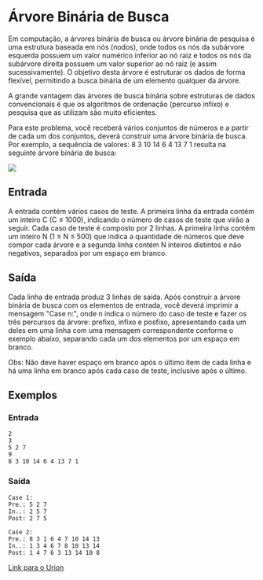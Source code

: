 # Árvore Binária de Busca

Em computação, a árvores binária de busca ou árvore binária de pesquisa é uma estrutura baseada em nós (nodos), onde todos os nós da subárvore esquerda possuem um valor numérico inferior ao nó raiz e todos os nós da subárvore direita possuem um valor superior ao nó raiz (e assim sucessivamente). O objetivo desta árvore é estruturar os dados de forma flexível, permitindo a busca binária de um elemento qualquer da árvore.

A grande vantagem das árvores de busca binária sobre estruturas de dados convencionais é que os algoritmos de ordenação (percurso infixo) e pesquisa que as utilizam são muito eficientes.

Para este problema, você receberá vários conjuntos de números e a partir de cada um dos conjuntos, deverá construir uma árvore binária de busca. Por exemplo, a sequência de valores: 8 3 10 14 6 4 13 7 1 resulta na seguinte árvore binária de busca:

![](https://urionlinejudge.r.worldssl.net/gallery/images/problems/UOJ_1195.png)

## Entrada
A entrada contém vários casos de teste. A primeira linha da entrada contém um inteiro C (C ≤ 1000), indicando o número de casos de teste que virão a seguir. Cada caso de teste é composto por 2 linhas. A primeira linha contém um inteiro N (1 ≤ N ≤ 500) que indica a quantidade de números que deve compor cada árvore e a segunda linha contém N inteiros distintos e não negativos, separados por um espaço em branco.

## Saída
Cada linha de entrada produz 3 linhas de saída. Após construir a árvore binária de busca com os elementos de entrada, você deverá imprimir a mensagem "Case n:", onde n indica o número do caso de teste e fazer os três percursos da árvore: prefixo, infixo e posfixo, apresentando cada um deles em uma linha com uma mensagem correspondente conforme o exemplo abaixo, separando cada um dos elementos por um espaço em branco. 

Obs: Não deve haver espaço em branco após o último item de cada linha e há uma linha em branco após cada caso de teste, inclusive após o último.

## Exemplos

### Entrada
```
2
3
5 2 7
9
8 3 10 14 6 4 13 7 1
```

### Saída
```
Case 1:
Pre.: 5 2 7
In..: 2 5 7
Post: 2 7 5

Case 2:
Pre.: 8 3 1 6 4 7 10 14 13
In..: 1 3 4 6 7 8 10 13 14
Post: 1 4 7 6 3 13 14 10 8
```

[Link para o Urion](https://www.urionlinejudge.com.br/judge/pt/problems/view/1195)
